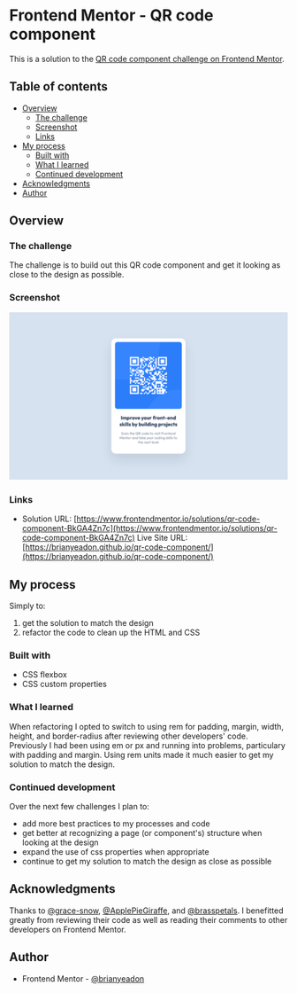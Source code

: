 # Frontend Mentor - QR code component

This is a solution to the [QR code component challenge on Frontend Mentor](https://www.frontendmentor.io/challenges/qr-code-component-iux_sIO_H).

## Table of contents

- [Overview](#overview)
  - [The challenge](#the-challenge)
  - [Screenshot](#screenshot)
  - [Links](#links)
- [My process](#my-process)
  - [Built with](#built-with)
  - [What I learned](#what-i-learned)
  - [Continued development](#continued-development)
- [Acknowledgments](#acknowledgments)
- [Author](#author)

## Overview

### The challenge

The challenge is to build out this QR code component and get it looking as close to the design as possible.

### Screenshot

![Desktop-Mobile-view](./screenshot/screenshot-qr-code-component.png)

### Links

- Solution URL: [https://www.frontendmentor.io/solutions/qr-code-component-BkGA4Zn7c](https://www.frontendmentor.io/solutions/qr-code-component-BkGA4Zn7c)
  Live Site URL: [https://brianyeadon.github.io/qr-code-component/](https://brianyeadon.github.io/qr-code-component/)

## My process

Simply to:

1. get the solution to match the design
2. refactor the code to clean up the HTML and CSS

### Built with

- CSS flexbox
- CSS custom properties

### What I learned

When refactoring I opted to switch to using rem for padding, margin, width, height, and border-radius after reviewing other developers' code. Previously I had been using em or px and running into problems, particulary with padding and margin. Using rem units made it much easier to get my solution to match the design.

### Continued development

Over the next few challenges I plan to:

- add more best practices to my processes and code
- get better at recognizing a page (or component's) structure when looking at the design
- expand the use of css properties when appropriate
- continue to get my solution to match the design as close as possible

## Acknowledgments

Thanks to [@grace-snow](https://www.frontendmentor.io/profile/grace-snow), [@ApplePieGiraffe](https://www.frontendmentor.io/profile/ApplePieGiraffe), and [@brasspetals](https://www.frontendmentor.io/profile/brasspetals). I benefitted greatly from reviewing their code as well as reading their comments to other developers on Frontend Mentor.

## Author

- Frontend Mentor - [@brianyeadon](https://www.frontendmentor.io/profile/brianyeadon)
